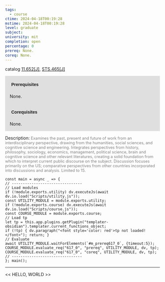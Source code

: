 ```yaml
---
tags:
  - course
ctime: 2024-04-18T00:19:28
mstime: 2024-04-18T00:19:28
level: graduate
subject: 
university: mit
completion: open
percentage: 0
prereq: None.
coreq: None.
---
```


catalog [11.652[J]](http://student.mit.edu/catalog/m11c.html#11.652), [STS.465[J]](http://student.mit.edu/catalog/mSTSb.html#STS.465)

<span style="display: block; padding: 15px; background-color: rgb(100, 100, 100, 0.2);"><font id="m_prereq617_0" style="display: block; font-family: Arial, sans-serif; font-weight: bold; padding: 5px">Prerequisites</font><br><span id="prereq617_0">None.</span></span>
<span style="display: block; padding: 15px; background-color: rgb(100, 100, 100, 0.2);"><font id="m_coreq617_0" style="display: block; font-family: Arial, sans-serif; font-weight: bold; padding: 5px">Corequisites</font><br><span id="coreq617_0">None.</span></span>

<font style="">Description:</font>
<font style="color: grey; font-size: 0.8rem;">Examines the past, present and future of work from an interdisciplinary perspective, drawing from the humanities, social sciences, and cognitive science and engineering. Integrates perspectives from history, philosophy, sociology, economics, management, political science, brain and cognitive science and other relevant literatures, creating a solid foundation from which to interpret current public discourse on the subject. Discussion focuses primarily on the US; comparative perspectives from other countries incorporated into discussions and analysis. Limited to 15.</font>

```dataviewjs
const main = async _ => {
// --------------------------------
// Load modules
if (!module.exports.utility) dv.executeJs(await dv.io.load("Scripts/utility.js"));
const UTILITY_MODULE = module.exports.utility;
if (!module.exports.course) dv.executeJs(await dv.io.load("Scripts/course.js"));
const COURSE_MODULE = module.exports.course;
// Load tp
let tp = this.app.plugins.getPlugin("templater-obsidian").templater.current_functions_object;
if (!tp) { dv.paragraph("<font style='color: red'>tp not loaded!</font>"); return; }
// Evaluate
await UTILITY_MODULE.waitForElements(`#m_prereq617_0`, {timeout:5});
COURSE_MODULE.evaluate_req("617_0", "prereq", UTILITY_MODULE, dv, tp);
COURSE_MODULE.evaluate_req("617_0", "coreq", UTILITY_MODULE, dv, tp);
// --------------------------------
}; main();
```

---

<< HELLO, WORLD >>

